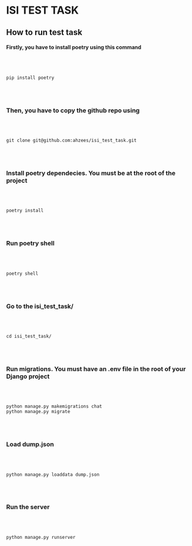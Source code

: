 # ISI TEST TASK



## How to run test task



#### Firstly, you have to install poetry using this command
<br></br>
```{r test-python, engine='python'}
pip install poetry
```
<br></br>
### Then, you have to copy the github repo using
<br></br>
```{r test-python, engine='python'}
git clone git@github.com:ahzees/isi_test_task.git
```
<br></br>
### Install poetry dependecies. You must be at the root of the project
<br></br>
```{r test-python, engine='python'}
poetry install
```
<br></br>
### Run poetry shell
<br></br>
```{r test-python, engine='python'}
poetry shell
```
<br></br>
### Go to the isi_test_task/
<br></br>
```{r test-python, engine='python'}
cd isi_test_task/
```
<br></br>
### Run migrations. You must have an .env file in the root of your Django project
<br></br>
```{r test-python, engine='python'}
python manage.py makemigrations chat
python manage.py migrate
```
<br></br>
### Load dump.json
<br></br>
```{r test-python, engine='python'}
python manage.py loaddata dump.json
```
<br></br>
### Run the server
<br></br>
```{r test-python, engine='python'}
python manage.py runserver
```
<br></br>
